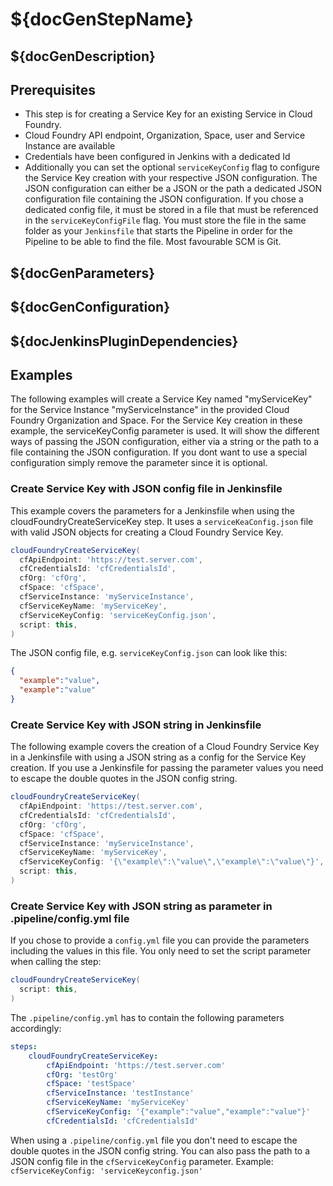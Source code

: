 # ${docGenStepName}

## ${docGenDescription}

## Prerequisites

* This step is for creating a Service Key for an existing Service in Cloud Foundry.
* Cloud Foundry API endpoint, Organization, Space, user and Service Instance are available
* Credentials have been configured in Jenkins with a dedicated Id
* Additionally you can set the optional `serviceKeyConfig` flag to configure the Service Key creation with your respective JSON configuration. The JSON configuration can either be a JSON or the path a dedicated JSON configuration file containing the JSON configuration. If you chose a dedicated config file, it must be stored in a file that must be referenced in the `serviceKeyConfigFile` flag. You must store the file in the same folder as your `Jenkinsfile` that starts the Pipeline in order for the Pipeline to be able to find the file. Most favourable SCM is Git.

## ${docGenParameters}

## ${docGenConfiguration}

## ${docJenkinsPluginDependencies}

## Examples

The following examples will create a Service Key named "myServiceKey" for the Service Instance "myServiceInstance" in the provided Cloud Foundry Organization and Space. For the Service Key creation in these example, the serviceKeyConfig parameter is used. It will show the different ways of passing the JSON configuration, either via a string or the path to a file containing the JSON configuration.
If you dont want to use a special configuration simply remove the parameter since it is optional.

### Create Service Key with JSON config file in Jenkinsfile

This example covers the parameters for a Jenkinsfile when using the cloudFoundryCreateServiceKey step. It uses a `serviceKeaConfig.json` file with valid JSON objects for creating a Cloud Foundry Service Key.

```groovy
cloudFoundryCreateServiceKey(
  cfApiEndpoint: 'https://test.server.com',
  cfCredentialsId: 'cfCredentialsId',
  cfOrg: 'cfOrg',
  cfSpace: 'cfSpace',
  cfServiceInstance: 'myServiceInstance',
  cfServiceKeyName: 'myServiceKey',
  cfServiceKeyConfig: 'serviceKeyConfig.json',
  script: this,
)
```

The JSON config file, e.g. `serviceKeyConfig.json` can look like this:

```json
{
  "example":"value",
  "example":"value"
}
```

### Create Service Key with JSON string in Jenkinsfile

The following example covers the creation of a Cloud Foundry Service Key in a Jenkinsfile with using a JSON string as a config for the Service Key creation. If you use a Jenkinsfile for passing the parameter values you need to escape the double quotes in the JSON config string.

```groovy
cloudFoundryCreateServiceKey(
  cfApiEndpoint: 'https://test.server.com',
  cfCredentialsId: 'cfCredentialsId',
  cfOrg: 'cfOrg',
  cfSpace: 'cfSpace',
  cfServiceInstance: 'myServiceInstance',
  cfServiceKeyName: 'myServiceKey',
  cfServiceKeyConfig: '{\"example\":\"value\",\"example\":\"value\"}',
  script: this,
)
```

### Create Service Key with JSON string as parameter in .pipeline/config.yml file

If you chose to provide a `config.yml` file you can provide the parameters including the values in this file. You only need to set the script parameter when calling the step:

```groovy
cloudFoundryCreateServiceKey(
  script: this,
)
```

The `.pipeline/config.yml` has to contain the following parameters accordingly:

```yaml
steps:
    cloudFoundryCreateServiceKey:
        cfApiEndpoint: 'https://test.server.com'
        cfOrg: 'testOrg'
        cfSpace: 'testSpace'
        cfServiceInstance: 'testInstance'
        cfServiceKeyName: 'myServiceKey'
        cfServiceKeyConfig: '{"example":"value","example":"value"}'
        cfCredentialsId: 'cfCredentialsId'
```

When using a `.pipeline/config.yml` file you don't need to escape the double quotes in the JSON config string.
You can also pass the path to a JSON config file in the `cfServiceKeyConfig` parameter. Example: `cfServiceKeyConfig: 'serviceKeyconfig.json'`
